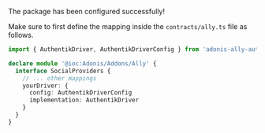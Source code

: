 The package has been configured successfully!

Make sure to first define the mapping inside the `contracts/ally.ts` file as follows.

```ts
import { AuthentikDriver, AuthentikDriverConfig } from 'adonis-ally-authentik/build/standalone'

declare module '@ioc:Adonis/Addons/Ally' {
  interface SocialProviders {
    // ... other mappings
    yourDriver: {
      config: AuthentikDriverConfig
      implementation: AuthentikDriver
    }
  }
}
```
